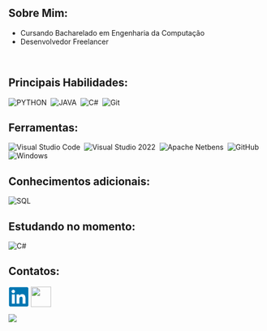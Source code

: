 ## **Sobre Mim:**

* Cursando Bacharelado em Engenharia da Computação
* Desenvolvedor Freelancer                                        
<br>

## **Principais Habilidades:**

![PYTHON](https://img.shields.io/badge/-Python-0D1117?style=for-the-badge&logo=Python&logoColor=3776AB&labelColor=0D1117)&nbsp;
![JAVA](https://img.shields.io/badge/-JAVA-0D1117?style=for-the-badge&logo=HTML5&labelColor=0D1117)&nbsp;
![C#](https://img.shields.io/badge/-CSharp-0D1117?style=for-the-badge&logo=csharp&logoColor=512BD4&labelColor=0D1117)&nbsp;
![Git](https://img.shields.io/badge/-Git-0D1117?style=for-the-badge&logo=git&labelColor=0D1117)&nbsp;

## **Ferramentas:**

![Visual Studio Code](https://img.shields.io/badge/-Visual%20Studio%20Code-0D1117?style=for-the-badge&logo=visual-studio-code&logoColor=007ACC&labelColor=0D1117)&nbsp;
![Visual Studio 2022](https://img.shields.io/badge/-Visual%20Studio%202022-0D1117?style=for-the-badge&logo=visual-studio-code&logoColor=5C2D91&labelColor=0D1117)&nbsp;
![Apache Netbens](https://img.shields.io/badge/-Apache%20Netbeans-0D1117?style=for-the-badge&logo=apachenetbeanside&logoColor=1B6AC6&labelColor=0D1117)&nbsp;
![GitHub](https://img.shields.io/badge/-GitHub-0D1117?style=for-the-badge&logo=github&labelColor=0D1117)&nbsp;
![Windows](https://img.shields.io/badge/-Windows-0D1117?style=for-the-badge&logo=windows&logoColor=1B6AC6&labelColor=0D1117)&nbsp;

## **Conhecimentos adicionais:**
![SQL](https://img.shields.io/badge/-sql-0D1117?style=for-the-badge&logo=mysql&labelColor=0D1117)&nbsp;

## **Estudando no momento:**
![C#](https://img.shields.io/badge/-CSharp-0D1117?style=for-the-badge&logo=csharp&logoColor=512BD4&labelColor=0D1117)&nbsp;

## **Contatos:**
<div style="display: inline_block">
  
<a href="https://github.com/Gabriel534" target="_blank" style="text-decoration:none;" ><img align="center"   height="40" width="40" src="https://raw.githubusercontent.com/devicons/devicon/master/icons/linkedin/linkedin-original.svg"></a>
<a href="https://wa.me/5535988315589" target="_blank" style="text-decoration:none;"><img align="center"   height="40" width="40" src="https://logopng.com.br/logos/whatsapp-33.png"></a>
  
</div>



![](https://komarev.com/ghpvc/?username=Gabriel534)


